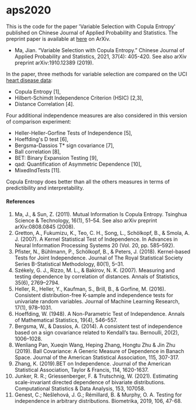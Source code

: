 # aps2020
This is the code for the paper 'Variable Selection with Copula Entropy' published on Chinese Journal of Applied Probability and Statistics. The preprint paper is available at [here](https://arxiv.org/abs/1910.12389) on ArXiv.

* Ma, Jian. “Variable Selection with Copula Entropy.” Chinese Journal of Applied Probability and Statistics, 2021, 37(4): 405-420. See also arXiv preprint arXiv:1910.12389 (2019).

In the paper, three methods for variable selection are compared on the UCI [heart disease data](http://archive.ics.uci.edu/ml/datasets/heart+disease):
* Copula Entropy [1],
* Hilbert-Schimdt Independence Criterion (HSIC) [2,3],
* Distance Correlation [4].

 Four additional independence measures are also considered in this version of comparison experiment:
* Heller-Heller-Gorfine Tests of Independence [5],
* Hoeffding's D test [6],
* Bergsma-Dassios T* sign covariance [7],
* Ball correlation [8],
* BET: Binary Expansion Testing [9],
* qad: Quantification of Asymmetric Dependence [10],
* MixedIndTests [11].

Copula Entropy does better than all the others measures in terms of predictibility and interpretability.

#### References
1. Ma, J., & Sun, Z. (2011). Mutual Information Is Copula Entropy. Tsinghua Science & Technology, 16(1), 51–54. See also arXiv preprint arXiv:0808.0845 (2008).
2. Gretton, A., Fukumizu, K., Teo, C. H., Song, L., Schölkopf, B., & Smola, A. J. (2007). A Kernel Statistical Test of Independence. In Advances in Neural Information Processing Systems 20 (Vol. 20, pp. 585–592).
3. Pfister, N., Bühlmann, P., Schölkopf, B., & Peters, J. (2018). Kernel-based Tests for Joint Independence. Journal of The Royal Statistical Society Series B-Statistical Methodology, 80(1), 5–31.
4. Székely, G. J., Rizzo, M. L., & Bakirov, N. K. (2007). Measuring and testing dependence by correlation of distances. Annals of Statistics, 35(6), 2769–2794.
5. Heller, R., Heller, Y., Kaufman, S., Brill, B., & Gorfine, M. (2016). Consistent distribution-free K-sample and independence tests for univariate random variables. Journal of Machine Learning Research, 17(1), 978–1031.
6. Hoeffding, W. (1948). A Non-Parametric Test of Independence. Annals of Mathematical Statistics, 19(4), 546–557.
7. Bergsma, W., & Dassios, A. (2014). A consistent test of independence based on a sign covariance related to Kendall’s tau. Bernoulli, 20(2), 1006–1028.
8. Wenliang Pan, Xueqin Wang, Heping Zhang, Hongtu Zhu & Jin Zhu (2019). Ball Covariance: A Generic Measure of Dependence in Banach Space. Journal of the American Statistical Association, 115, 307-317.
9. Zhang, K. (2019).BET on Independence. Journal of the American Statistical Association, Taylor & Francis, 114, 1620-1637.
10. Junker, R. R.; Griessenberger, F. & Trutschnig, W. (2021). Estimating scale-invariant directed dependence of bivariate distributions. Computational Statistics & Data Analysis, 153, 107058.
11. Genest, C.; Nešlehová, J. G.; Rémillard, B. & Murphy, O. A. Testing for independence in arbitrary distributions. Biometrika, 2019, 106, 47-68.
